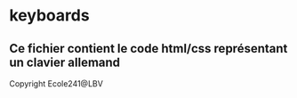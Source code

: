 # keyboards
Ce fichier contient le code html/css représentant un clavier allemand 
---
Copyright Ecole241@LBV
